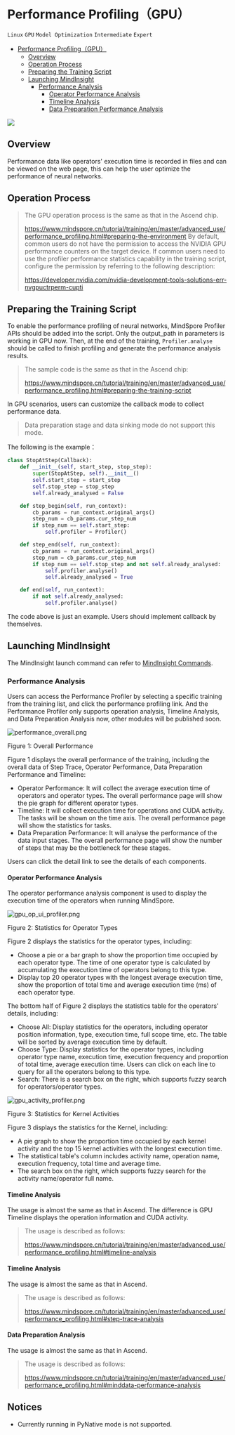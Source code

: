 # Performance Profiling（GPU）

`Linux` `GPU` `Model Optimization` `Intermediate` `Expert`

<!-- TOC -->

- [Performance Profiling（GPU）](#performance-profilinggpu)
    - [Overview](#overview)
    - [Operation Process](#operation-process)
    - [Preparing the Training Script](#preparing-the-training-script)
    - [Launching MindInsight](#launching-mindinsight)
        - [Performance Analysis](#performance-analysis)
            - [Operator Performance Analysis](#operator-performance-analysis)
            - [Timeline Analysis](#timeline-analysis)
            - [Data Preparation Performance Analysis](#data-preparation-performance-analysis)

<!-- /TOC -->

<a href="https://gitee.com/mindspore/docs/blob/master/tutorials/training/source_en/advanced_use/performance_profiling_gpu.md" target="_blank"><img src="../_static/logo_source.png"></a>

## Overview

Performance data like operators' execution time is recorded in files and can be viewed on the web page, this can help the user optimize the performance of neural networks.

## Operation Process

> The GPU operation process is the same as that in the Ascend chip.
>
> <https://www.mindspore.cn/tutorial/training/en/master/advanced_use/performance_profiling.html#preparing-the-environment>
> By default, common users do not have the permission to access the NVIDIA GPU performance counters on the target device.
> If common users need to use the profiler performance statistics capability in the training script, configure the permission by referring to the following description:
>
> <https://developer.nvidia.com/nvidia-development-tools-solutions-err-nvgpuctrperm-cupti>

## Preparing the Training Script

To enable the performance profiling of neural networks, MindSpore Profiler APIs should be added into the script. Only the output_path in parameters is working in GPU now. Then, at the end of the training, `Profiler.analyse` should be called to finish profiling and generate the performance analysis results.

> The sample code is the same as that in the Ascend chip:
>
> <https://www.mindspore.cn/tutorial/training/en/master/advanced_use/performance_profiling.html#preparing-the-training-script>

In GPU scenarios, users can customize the callback mode to collect performance data.
> Data preparation stage and data sinking mode do not support this mode.

The following is the example：

```python
class StopAtStep(Callback):
    def __init__(self, start_step, stop_step):
        super(StopAtStep, self).__init__()
        self.start_step = start_step
        self.stop_step = stop_step
        self.already_analysed = False

    def step_begin(self, run_context):
        cb_params = run_context.original_args()
        step_num = cb_params.cur_step_num
        if step_num == self.start_step:
            self.profiler = Profiler()

    def step_end(self, run_context):
        cb_params = run_context.original_args()
        step_num = cb_params.cur_step_num
        if step_num == self.stop_step and not self.already_analysed:
            self.profiler.analyse()
            self.already_analysed = True

    def end(self, run_context):
        if not self.already_analysed:
            self.profiler.analyse()
```

The code above is just an example. Users should implement callback by themselves.

## Launching MindInsight

The MindInsight launch command can refer to [MindInsight Commands](https://www.mindspore.cn/tutorial/training/en/master/advanced_use/mindinsight_commands.html).

### Performance Analysis

Users can access the Performance Profiler by selecting a specific training from the training list, and click the performance profiling link. And the Performance Profiler only supports operation analysis, Timeline Analysis, and Data Preparation Analysis now, other modules will be published soon.

![performance_overall.png](./images/performance_overall.png)

Figure 1: Overall Performance

Figure 1 displays the overall performance of the training, including the overall data of Step Trace, Operator Performance, Data Preparation Performance and Timeline:  

- Operator Performance: It will collect the average execution time of operators and operator types. The overall performance page will show the pie graph for different operator types.
- Timeline: It will collect execution time for operations and CUDA activity. The tasks will be shown on the time axis. The overall performance page will show the statistics for tasks.
- Data Preparation Performance: It will analyse the performance of the data input stages. The overall performance page will show the number of steps that may be the bottleneck for these stages.

Users can click the detail link to see the details of each components.

#### Operator Performance Analysis

The operator performance analysis component is used to display the execution time of the operators when running MindSpore.

![gpu_op_ui_profiler.png](./images/gpu_op_ui_profiler.png)

Figure 2: Statistics for Operator Types

Figure 2 displays the statistics for the operator types, including:  

- Choose a pie or a bar graph to show the proportion time occupied by each operator type. The time of one operator type is calculated by accumulating the execution time of operators belong to this type.
- Display top 20 operator types with the longest average execution time, show the proportion of total time and average execution time (ms) of each operator type.

The bottom half of Figure 2 displays the statistics table for the operators' details, including:  

- Choose All: Display statistics for the operators, including operator position information, type, execution time, full scope time, etc. The table will be sorted by average execution time by default.
- Choose Type: Display statistics for the operator types, including operator type name, execution time, execution frequency and proportion of total time, average execution time. Users can click on each line to query for all the operators belong to this type.
- Search: There is a search box on the right, which supports fuzzy search for operators/operator types.

![gpu_activity_profiler.png](./images/gpu_activity_profiler.png)

Figure 3: Statistics for Kernel Activities

Figure 3 displays the statistics for the Kernel, including:  

- A pie graph to show the proportion time occupied by each kernel activity and the top 15 kernel activities with the longest execution time.
- The statistical table's column includes activity name, operation name, execution frequency, total time and average time.
- The search box on the right, which supports fuzzy search for the activity name/operator full name.

#### Timeline Analysis

The usage is almost the same as that in Ascend. The difference is GPU Timeline displays the operation information and CUDA activity.

> The usage is described as follows:
>
> <https://www.mindspore.cn/tutorial/training/en/master/advanced_use/performance_profiling.html#timeline-analysis>

#### Timeline Analysis

The usage is almost the same as that in Ascend.

> The usage is described as follows:
>
> <https://www.mindspore.cn/tutorial/training/en/master/advanced_use/performance_profiling.html#step-trace-analysis>

#### Data Preparation Analysis

The usage is almost the same as that in Ascend.

> The usage is described as follows:
>
> <https://www.mindspore.cn/tutorial/training/en/master/advanced_use/performance_profiling.html#minddata-performance-analysis>

## Notices

- Currently running in PyNative mode is not supported.
